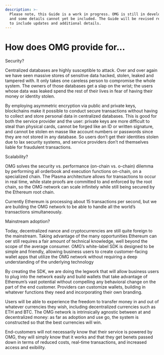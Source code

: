 ```yaml
---
description: >-
  Please note, this Guide is a work in progress. OMG is still in development,
  and some details cannot yet be included. The Guide will be revised regularly
  to include updates and additional details.
---
```


# How does OMG provide for...

Security?  


Centralized databases are highly susceptible to attack. Over and over again we have seen massive stores of sensitive data hacked, stolen, leaked and tampered with. It only takes one careless person to compromise the whole system. The owners of those databases get a slap on the wrist; the users whose data was leaked spend the rest of their lives in fear of having their money or identity stolen.  


By employing asymmetric encryption via public and private keys, blockchains make it possible to conduct secure transactions without having to collect and store personal data in centralized databases. This is good for both the service provider and the user: private keys are more difficult to steal than physical cards, cannot be forged like an ID or written signature, and cannot be stolen en masse like account numbers or passwords since they are not stored in any database. So users don’t get their identities stolen due to lax security systems, and service providers don’t nd themselves liable for fraudulent transactions.  


Scalability?  


OMG solves the security vs. performance \(on-chain vs. o-chain\) dilemma by performing all orderbook and execution functions on-chain, on a specialized chain. The Plasma architecture allows for transactions to occur in real time, while state proofs are committed to and enforced by the root chain, so the OMG network can scale infinitely while still being secured by the Ethereum root chain.  


Currently Ethereum is processing about 15 transactions per second, but we are building the OMG network to be able to handle all the world’s transactions simultaneously.  


Mainstream adoption?  


Today, decentralized nance and cryptocurrencies are still quite foreign to the mainstream. Taking advantage of the many opportunities Ethereum can oer still requires a fair amount of technical knowledge, well beyond the scope of the average consumer. OMG’s white-label SDK is designed to be simple and friendly, allowing business users to create customer-facing wallet apps that utilize the OMG network without requiring a deep understanding of the underlying technology  


By creating the SDK, we are doing the legwork that will allow business users to plug into the network easily and build wallets that take advantage of Ethereum’s vast potential without compelling any behavioral change on the part of the end customer. Providers can customize wallets, building in whatever functions they need and incorporating their own branding.  


Users will be able to experience the freedom to transfer money in and out of whatever currencies they wish, including decentralized currencies such as ETH and BTC. The OMG network is intrinsically agnostic between at and decentralized money: as far as adoption and use go, the system is constructed so that the best currencies will win.  


End-customers will not necessarily know that their service is powered by OMG, they will simply know that it works and that they get benets passed down in terms of reduced costs, real-time transactions, and increased access and exibility.  


